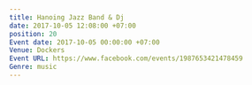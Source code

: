 ```yaml
---
title: Hanoing Jazz Band & Dj
date: 2017-10-05 12:08:00 +07:00
position: 20
Event date: 2017-10-05 00:00:00 +07:00
Venue: Dockers
Event URL: https://www.facebook.com/events/1987653421478459
Genre: music
---
```


